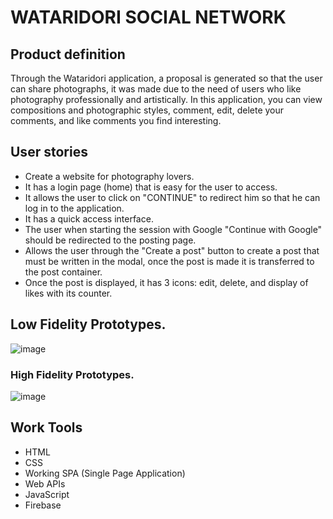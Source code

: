 # WATARIDORI SOCIAL NETWORK 

## Product definition

Through the Wataridori application, a proposal is generated so that the user can share photographs, it was made due to the need of users who like photography professionally and artistically. In this application, you can view compositions and photographic styles, comment, edit, delete your comments, and like comments you find interesting.


## User stories

-  Create a website for photography lovers.
- It has a login page (home) that is easy for the user to access.
- It allows the user to click on "CONTINUE" to redirect him so that he can log in to the application.
- It has a quick access interface.
- The user when starting the session with Google "Continue with Google" should be redirected to the posting page.
- Allows the user through the "Create a post" button to create a post that must be written in the modal, once the post is made it is transferred to the post container.
- Once the post is displayed, it has 3 icons: edit, delete, and display of likes with its counter.


## Low Fidelity Prototypes.


![image](https://github.com/Gabby948/DEV006-social-network/assets/125084134/9fcca542-f1d8-4775-99b7-f025b6317662)


### High Fidelity Prototypes.


![image](https://github.com/Gabby948/DEV006-social-network/assets/125084134/c853bcfa-3eb3-4708-9c49-6d8fc9dd4f4b)




## Work Tools

 - HTML
 - CSS
 - Working SPA (Single Page Application)
 - Web APIs
 - JavaScript
 - Firebase


